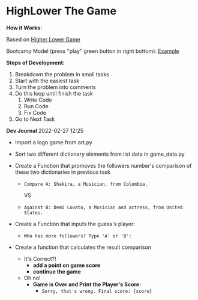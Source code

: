 # HighLower The Game

**How it Works:**

Based on [Higher Lower Game](http://www.higherlowergame.com/)

Bootcamp Model (press "play" green button in right bottom): [Example](https://replit.com/@appbrewery/higher-lower-final?embed=1&output=1#main.py)

**Steps of Development:**

1. Breakdown the problem in small tasks
2. Start with the easiest task
3. Turn the problem into comments
4. Do this loop until finish the task
   1. Write Code
   2. Run Code
   3. Fix Code
5. Go to Next Task

**Dev Journal**
2022-02-27 12:25

- Import a logo game from art.py
- Sort two different dictionary elements from list data in game_data.py
- Create a Function that promoves the followers number's comparison of these two dictionaries in previous task

  - `Compare A: Shakira, a Musician, from Colombia.`

    VS

  - `Against B: Demi Lovato, a Musician and actress, from United States.`

- Create a Function that inputs the guess's player:

  - `Who has more followers? Type 'A' or 'B': `

- Create a function that calculates the result comparison
  - It's Correct?!
    - **add a point on game score**
    - **continue the game**
  - Oh no!
    - **Game is Over and Print the Player's Score:**
      - `Sorry, that's wrong. Final score: {score}`

